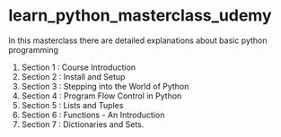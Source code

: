 # learn_python_masterclass_udemy
In this masterclass there are detailed explanations about basic python programming
1. Section 1 : Course Introduction
2. Section 2 : Install and Setup
3. Section 3 : Stepping into the World of Python
4. Section 4 : Program Flow Control in Python
5. Section 5 : Lists and Tuples
6. Section 6 : Functions - An Introduction
7. Section 7 : Dictionaries and Sets.
